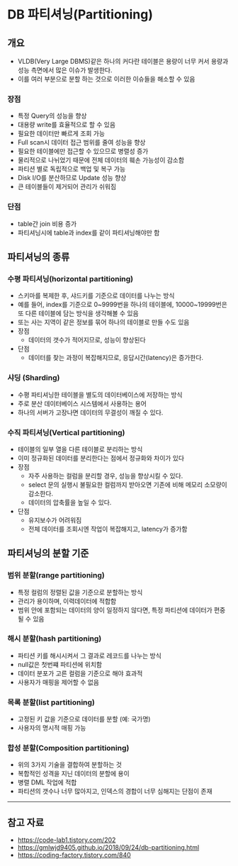 # DB 파티셔닝(Partitioning)
## 개요
- VLDB(Very Large DBMS)같은 하나의 커다란 테이블은 용량이 너무 커서 용량과 성능 측면에서 많은 이슈가 발생한다.
- 이를 여러 부분으로 분할 하는 것으로 이러한 이슈들을 해소할 수 있음

### 장점
- 특정 Query의 성능을 향상
- 대용량 write를 효율적으로 할 수 있음
- 필요한 데이터만 빠르게 조회 가능
- Full scan시 데이터 접근 범위를 줄여 성능을 향상
- 필요한 테이블에만 접근할 수 있으므로 병렬성 증가
- 물리적으로 나뉘었기 때문에 전체 데이터의 훼손 가능성이 감소함
- 파티션 별로 독립적으로 백업 및 복구 가능
- Disk I/O를 분산하므로 Update 성능 향상
- 큰 테이블들이 제거되어 관리가 쉬워짐

### 단점
- table간 join 비용 증가
- 파티셔닝시에 table과 index를 같이 파티셔닝해야만 함

## 파티셔닝의 종류
### 수평 파티셔닝(horizontal partitioning)
- 스키마를 복제한 후, 샤드키를 기준으로 데이터를 나누는 방식
- 예를 들어, index를 기준으로 0~9999번을 하나의 테이블에, 10000~19999번은 또 다른 테이블에 담는 방식을 생각해볼 수 있음
- 또는 사는 지역이 같은 정보를 묶어 하나의 테이블로 만들 수도 있음
- 장점
  - 데이터의 갯수가 적어지므로, 성능이 향상된다
- 단점
  - 데이터를 찾는 과정이 복잡해지므로, 응답시간(latency)은 증가한다.

### 샤딩 (Sharding)
- 수평 파티셔닝한 테이블을 별도의 데이터베이스에 저장하는 방식
- 주로 분산 데이터베이스 시스템에서 사용하는 용어
- 하나의 서버가 고장나면 데이터의 무결성이 깨질 수 있다.

### 수직 파티셔닝(Vertical partitioning)
- 테이블의 일부 열을 다른 테이블로 분리하는 방식
- 이미 정규화된 데이터를 분리한다는 점에서 정규화와 차이가 있다
- 장점
  - 자주 사용하는 컬럼을 분리할 경우, 성능을 향상시킬 수 있다.
  - select 문의 실행시 불필요한 컬럼까지 받아오면 기존에 비해 메모리 소모량이 감소한다.
  - 데이터의 압축률을 높일 수 있다.
- 단점
  - 유지보수가 어려워짐
  - 전체 데이터를 조회시엔 작업이 복잡해지고, latency가 증가함

## 파티셔닝의 분할 기준
### 범위 분할(range partitioning)
- 특정 컬럼의 정렬된 값을 기준으로 분할하는 방식
- 관리가 용이하며, 이력데이터에 적합함
- 범위 안에 포함되는 데이터의 양이 일정하지 않다면, 특정 파티션에 데이터가 편중될 수 있음

### 해시 분할(hash partitioning)
- 파티션 키를 해시시켜서 그 결과로 레코드를 나누는 방식
- null값은 첫번쨰 파티션에 위치함
- 데이터 분포가 고른 컬럼을 기준으로 해야 효과적
- 사용자가 매핑을 제어할 수 없음

### 목록 분할(list partitioning)
- 고정된 키 값을 기준으로 데이터를 분할 (예: 국가명)
- 사용자의 명시적 매핑 가능

### 합성 분할(Composition partitioning)
- 위의 3가지 기술을 결합하여 분할하는 것
- 복합적인 성격을 지닌 데이터의 분할에 용이
- 병렬 DML 작업에 적합
- 파티션의 갯수나 너무 많아지고, 인덱스의 경합이 너무 심해지는 단점이 존재

---

## 참고 자료
- https://code-lab1.tistory.com/202
- https://gmlwjd9405.github.io/2018/09/24/db-partitioning.html
- https://coding-factory.tistory.com/840